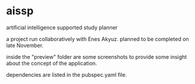 # aissp
artificial intelligence supported study planner

a project run collaboratively with Enes Akyuz. planned to be completed on late November.

inside the "preview" folder are some screenshots to provide some insight about the concept of the application.

dependencies are listed in the pubspec.yaml file.
